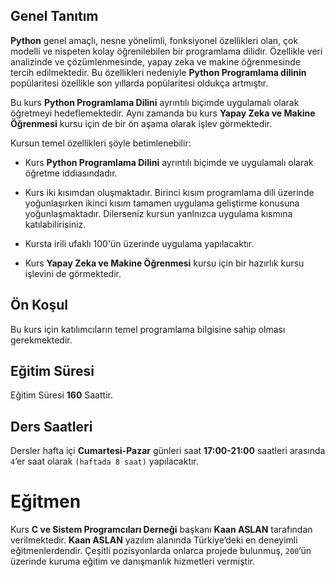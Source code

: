 ## Genel Tanıtım
<b>Python</b> genel amaçlı, nesne yönelimli, fonksiyonel özellikleri olan, çok modelli ve nispeten kolay öğrenilebilen bir programlama dilidir. Özellikle veri analizinde ve çözümlenmesinde, yapay zeka ve makine öğrenmesinde tercih edilmektedir. Bu özellikleri nedeniyle <b>Python Programlama dilinin</b> popülaritesi özellikle son yıllarda popülaritesi oldukça artmıştır. 

Bu kurs <b>Python Programlama Dilini</b> ayrıntılı biçimde uygulamalı olarak öğretmeyi hedeflemektedir. Aynı zamanda bu kurs <b>Yapay Zeka ve Makine Öğrenmesi</b> kursu için de bir ön aşama olarak işlev görmektedir. 

Kursun temel özellikleri şöyle betimlenebilir:

* Kurs <b>Python Programlama Dilini</b> ayrıntılı biçimde ve uygulamalı olarak öğretme iddiasındadır.

* Kurs iki kısımdan oluşmaktadır. Birinci kısım programlama dili üzerinde yoğunlaşırken ikinci kısım tamamen uygulama geliştirme konusuna yoğunlaşmaktadır. Dilerseniz kursun yanlnızca uygulama kısmına katılabilirisiniz.

* Kursta irili ufaklı 100'ün üzerinde uygulama yapılacaktır.

* Kurs <b>Yapay Zeka ve Makine Öğrenmesi</b> kursu için bir hazırlık kursu işlevini de görmektedir. 

## Ön Koşul
Bu kurs için katılımcıların temel programlama bilgisine sahip olması gerekmektedir. 

## Eğitim Süresi
Eğitim Süresi <b>160</b> Saattir.

## Ders Saatleri
Dersler hafta içi <b>Cumartesi-Pazar</b> günleri saat <b>17:00-21:00</b> saatleri arasında `4`’er saat olarak `(haftada 8 saat)` yapılacaktır.

# Eğitmen
Kurs <b>C ve Sistem Programcıları Derneği</b> başkanı <b>Kaan ASLAN</b> tarafından verilmektedir. <b>Kaan ASLAN</b> yazılım alanında Türkiye’deki en deneyimli eğitmenlerdendir. Çeşitli pozisyonlarda onlarca projede bulunmuş, `200`’ün üzerinde kuruma eğitim ve danışmanlık hizmetleri vermiştir. 

